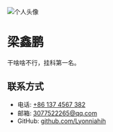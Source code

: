 <!DOCTYPE html>
<html lang="en">
<head>
    <meta charset="UTF-8">
    <title>我的个人资料</title>
    <link rel="stylesheet" href="styles.css">
</head>
<body>
    <div class="profile-container">
        <div class="profile-section">
            <!-- 更新头像图片路径 -->
            <img src="C:\Users\Alexandre\Desktop\ea3b8bee7793b966cad9118ab65f9658.jpg" alt="个人头像" class="profile-picture">
            <h1>梁鑫鹏</h1>
            <p>干啥啥不行，挂科第一名。</p>
        </div>
        <div class="contact-info">
            <h2>联系方式</h2>
            <ul>
                <li>电话: <a href="tel:+861374567382">+86 137 4567 382</a></li>
                <li>邮箱: <a href="mailto:3077522265@qq.com">3077522265@qq.com</a></li>
                <li>GitHub: <a href="https://github.com/Lyonniahih">github.com/Lyonniahih</a></li>
            </ul>
        </div>
    </div>
</body>
</html>
